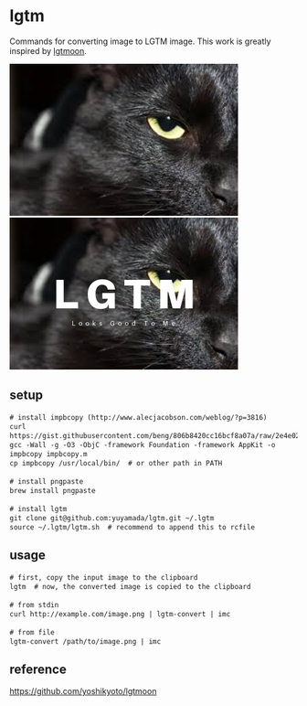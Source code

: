 # lgtm
Commands for converting image to LGTM image.
This work is greatly inspired by [lgtmoon](https://github.com/yoshikyoto/lgtmoon).

![](sample/cat.png)
![](sample/cat-lgtm.png)

## setup
```
# install impbcopy (http://www.alecjacobson.com/weblog/?p=3816)
curl https://gist.githubusercontent.com/beng/806b8420cc16bcf8a07a/raw/2e4e02c30d157a9908001ad8029cbdd3385f5851/impbcopy.m
gcc -Wall -g -O3 -ObjC -framework Foundation -framework AppKit -o impbcopy impbcopy.m
cp impbcopy /usr/local/bin/  # or other path in PATH

# install pngpaste
brew install pngpaste

# install lgtm
git clone git@github.com:yuyamada/lgtm.git ~/.lgtm
source ~/.lgtm/lgtm.sh  # recommend to append this to rcfile
```

## usage
```
# first, copy the input image to the clipboard
lgtm  # now, the converted image is copied to the clipboard

# from stdin
curl http://example.com/image.png | lgtm-convert | imc

# from file
lgtm-convert /path/to/image.png | imc
```

## reference
https://github.com/yoshikyoto/lgtmoon
